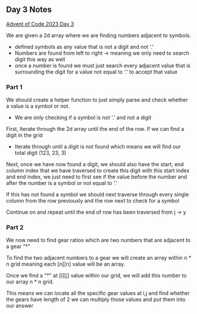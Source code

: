 ## Day 3 Notes

[Advent of Code 2023 Day 3](https://adventofcode.com/2023/day/3)

We are given a 2d array where we are finding numbers adjacent to symbols.
- defined symbols as any value that is not a digit and not '.'
- Numbers are found from left to right -> meaning we only need to search digit this way as well
- once a number is found we must just search every adjacent value that is surrounding the digit for a value not equal to '.' to accept that value

### Part 1
We should create a helper function to just simply parse and check whether a value is a symbol or not.
- We are only checking if a symbol is not '.' and not a digit

First, Iterate through the 2d array until the end of the row. If we can find a digit in the grid
- Iterate through until a digit is not found which means we will find our total digit (123, 23, 3)

Next, once we have now found a digit, we should also have the start, end column index that we have traversed to create this digit with this start index and end index, we just need to first see if the value before the number and after the number is a symbol or not equal to '.'

If this has not found a symbol we should next traverse through every single column from the row previously and the row next to check for a symbol

Continue on and repeat until the end of row has been traversed from j -> y

### Part 2

We now need to find gear ratios which are two numbers that are adjacent to a gear "*"

To find the two adjacent numbers to a gear we will create an array within n * n grid meaning each [n][n] value will be an array.

Once we find a "*" at [i][j] value within our grid, we will add this number to our array n * n grid. 

This means we can locate all the specific gear values at i,j and find whether the gears have length of 2 we can multiply those values and put them into our answer